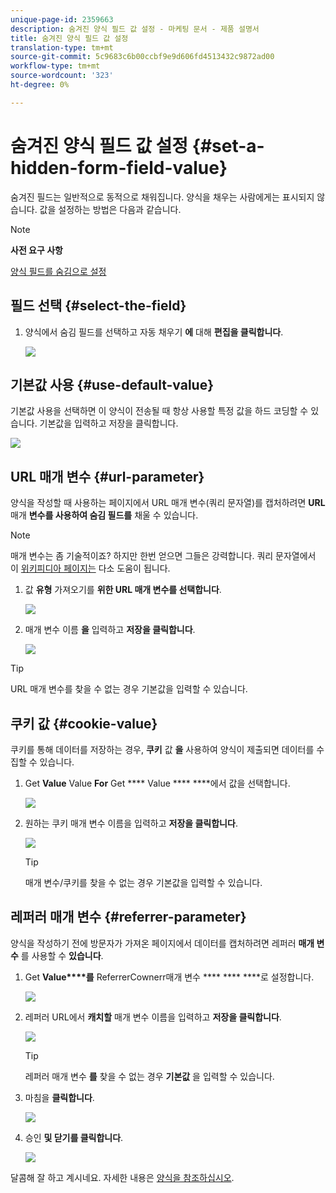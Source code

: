 ```yaml
---
unique-page-id: 2359663
description: 숨겨진 양식 필드 값 설정 - 마케팅 문서 - 제품 설명서
title: 숨겨진 양식 필드 값 설정
translation-type: tm+mt
source-git-commit: 5c9683c6b00ccbf9e9d606fd4513432c9872ad00
workflow-type: tm+mt
source-wordcount: '323'
ht-degree: 0%

---
```



# 숨겨진 양식 필드 값 설정 {#set-a-hidden-form-field-value}

숨겨진 필드는 일반적으로 동적으로 채워집니다. 양식을 채우는 사람에게는 표시되지 않습니다. 값을 설정하는 방법은 다음과 같습니다.

>[!NOTE]
>
>**사전 요구 사항**
>
>[양식 필드를 숨김으로 설정](set-a-form-field-as-hidden.md)

## 필드 선택 {#select-the-field}

1. 양식에서 숨김 필드를 선택하고 자동 채우기 **에** 대해 **편집을 클릭합니다**.

   ![](assets/autofill.png)

## 기본값 사용 {#use-default-value}

기본값 사용을 선택하면 이 양식이 전송될 때 항상 사용할 특정 값을 하드 코딩할 수 있습니다. 기본값을 입력하고 저장을 클릭합니다.

![](assets/image2014-9-15-13-3a5-3a27.png)

## URL 매개 변수 {#url-parameter}

양식을 작성할 때 사용하는 페이지에서 URL 매개 변수(쿼리 문자열)를 캡처하려면 **URL** 매개 **변수를 사용하여 숨김 필드를** 채울 수 있습니다.

>[!NOTE]
>
>매개 변수는 좀 기술적이죠? 하지만 한번 얻으면 그들은 강력합니다. 쿼리 문자열에서 이 [위키피디아 페이지는](http://en.wikipedia.org/wiki/Query_string) 다소 도움이 됩니다.

1. 값 **유형** 가져오기를 **위한 URL 매개 변수를 선택합니다**.

   ![](assets/image2014-9-15-13-3a6-3a48.png)

1. 매개 변수 이름 **을** 입력하고 **저장을 클릭합니다**.

   ![](assets/image2014-9-15-13-3a7-3a35.png)

>[!TIP]
>
>URL 매개 변수를 찾을 수 없는 경우 기본값을 입력할 수 있습니다.

## 쿠키 값 {#cookie-value}

쿠키를 통해 데이터를 저장하는 경우, **쿠키** 값 **을** 사용하여 양식이 제출되면 데이터를 수집할 수 있습니다.

1. Get **Value** Value **For** Get **** Value **** ****&#x200B;에서 값을 선택합니다.

   ![](assets/image2014-9-15-13-3a8-3a21.png)

1. 원하는 쿠키 매개 변수 이름을 입력하고 **저장을 클릭합니다**.

   ![](assets/image2014-9-15-13-3a8-3a43.png)

   >[!TIP]
   >
   >매개 변수/쿠키를 찾을 수 없는 경우 기본값을 입력할 수 있습니다.

## 레퍼러 매개 변수 {#referrer-parameter}

양식을 작성하기 전에 방문자가 가져온 페이지에서 데이터를 캡처하려면 레퍼러 **매개 변수** 를 사용할 수 **있습니다**.

1. Get **Value****를** ReferrerCownerr매개 변수 **** **** ****&#x200B;로 설정합니다.

   ![](assets/image2014-9-15-13-3a9-3a31.png)

1. 레퍼러 URL에서 **캐치할** 매개 변수 이름을 입력하고 **저장을 클릭합니다**.

   ![](assets/image2014-9-15-13-3a9-3a56.png)

   >[!TIP]
   >
   >레퍼러 매개 변수 **를** 찾을 수 없는 경우 **기본값** 을 입력할 수 있습니다.

1. 마침을 **클릭합니다**.

   ![](assets/image2014-9-15-13-3a10-3a26.png)

1. 승인 **및 닫기를 클릭합니다**.

   ![](assets/image2014-9-15-13-3a10-3a43.png)

달콤해 잘 하고 계시네요. 자세한 내용은 [양식을 참조하십시오](http://docs.marketo.com/display/docs/forms).
